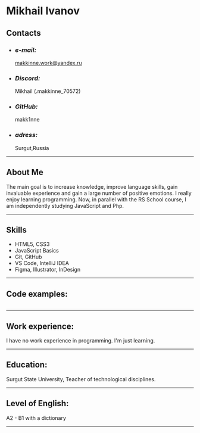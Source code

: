 # **Mikhail Ivanov**

## **Contacts**

* ### _e-mail:_

  <makkinne.work@yandex.ru>

* ### _Discord:_

  Mikhail (.makkinne_70572)
  
* ### _GitHub:_

  makk1nne

* ### _adress:_

  Surgut,Russia

---

## **About Me**

  The main goal is to increase knowledge, improve language skills, gain invaluable experience and gain a large number of positive emotions. I really enjoy learning programming. Now, in parallel with the RS School course, I am independently studying JavaScript and Php.

---

## **Skills**

* HTML5, CSS3
* JavaScript Basics
* Git, GitHub
* VS Code, IntelliJ IDEA
* Figma, Illustrator, InDesign 

---

## **Code examples:**

```console.log("Hello Friends")
```

---

## **Work experience:**

  I have no work experience in programming.  I'm just learning.

---

## **Education:**

Surgut State University, Teacher of technological disciplines.

---

## **Level of English:**

  A2 - B1 with a dictionary

---